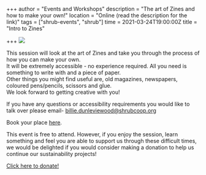 +++
author = "Events and Workshops"
description = "The art of Zines and how to make your own!"
location = "Online (read the description for the link)"
tags = ["shrub-events", "shrub"]
time = 2021-03-24T19:00:00Z
title = "Intro to Zines"

+++
![](https://res.cloudinary.com/shrub-co-op/image/upload/v1615577756/shrubcoop.org/media/154603205_119138493547053_5407187568723822194_o_rgm8dz.jpg)

This session will look at the art of Zines and take you through the process of how you can make your own.  
It will be extremely accessible - no experience required. All you need is something to write with and a piece of paper.  
Other things you might find useful are, old magazines, newspapers, coloured pens/pencils, scissors and glue.  
We look forward to getting creative with you!

If you have any questions or accessibility requirements you would like to talk over please email- billie.dunleviewood@shrubcoop.org

Book your place [here](https://www.eventbrite.co.uk/e/143069465623).

This event is free to attend. However, if you enjoy the session, learn something and feel you are able to support us through these difficult times, we would be delighted if you would consider making a donation to help us continue our sustainability projects!

[Click here to donate!](https://www.paypal.com/cgi-bin/webscr?cmd=_s-xclick&hosted_button_id=SC4STHHVLD56U&source=url)